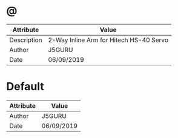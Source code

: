 # @
| Attribute | Value |
| ---  | ---     |
| Description | 2-Way Inline Arm for Hitech HS-40 Servo |
| Author | J5GURU |
| Date | 06/09/2019 |
# Default
| Attribute | Value |
| ---  | ---     |
| Author | J5GURU |
| Date | 06/09/2019 |
